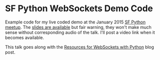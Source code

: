 # SF Python WebSockets Demo Code
Example code for my live coded demo at the January 2015
[SF Python meetup](http://www.meetup.com/sfpython/events/219577721/).
The [slides are available](http://www.mattmakai.com/presentations/2015-sfpython-websockets.html)
but fair warning, they won't make much sense without corresponding audio
of the talk. I'll post a video link when it becomes available.

This talk goes along with the 
[Resources for WebSockets with Python](http://www.mattmakai.com/websockets-python-resources.html) 
blog post.
